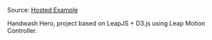 Source: [Hosted Example](http://www.uvm.edu/~nstrayer/leapD3)

Handwash Hero, project based on LeapJS + D3.js using Leap Motion Controller.



